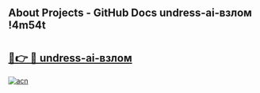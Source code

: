 ## About Projects - GitHub Docs undress-ai-взлом !4m54t

# <h2><a href="https://andorid.site?title=undress-ai-взлом&ref=19M">🔗👉 🔴 undress-ai-взлом</a></h2>

[![acn](https://github.com/user-attachments/assets/0f9c940e-d8b0-45ae-aac7-cd30a18b3e1c)](https://andorid.site?title=undress-ai-взлом&ref=19M)
